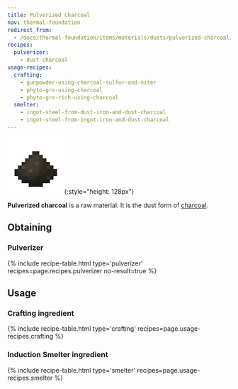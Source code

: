 ```yaml
---
title: Pulverized Charcoal
nav: thermal-foundation
redirect_from:
  - /docs/thermal-foundation/items/materials/dusts/pulverized-charcoal/
recipes:
  pulverizer:
    - dust-charcoal
usage-recipes:
  crafting:
    - gunpowder-using-charcoal-sulfur-and-niter
    - phyto-gro-using-charcoal
    - phyto-gro-rich-using-charcoal
  smelter:
    - ingot-steel-from-dust-iron-and-dust-charcoal
    - ingot-steel-from-ingot-iron-and-dust-charcoal
---
```


![Pulverized charcoal](/assets/images/thermal-foundation/dust-charcoal.png){:style="height: 128px"}


**Pulverized charcoal** is a raw material. It is the dust form of
[charcoal](https://minecraft.gamepedia.com/Charcoal).


Obtaining
---------

### Pulverizer
{% include recipe-table.html type='pulverizer' recipes=page.recipes.pulverizer no-result=true %}


Usage
-----

### Crafting ingredient
{% include recipe-table.html type='crafting' recipes=page.usage-recipes.crafting %}

### Induction Smelter ingredient
{% include recipe-table.html type='smelter' recipes=page.usage-recipes.smelter %}
